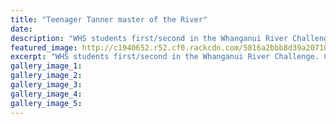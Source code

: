 ```yaml
---
title: "Teenager Tanner master of the River"
date: 
description: "WHS students first/second in the Whanganui River Challenge. Cambell Tanner came first, followed by Jack Clifton. The event was held on 29 & 30 October 2016."
featured_image: http://c1940652.r52.cf0.rackcdn.com/5816a2bbb8d39a207100323c/WU-River-Challenge-Tanner-Clifton-etc-oct-2016.jpg
excerpt: "WHS students first/second in the Whanganui River Challenge. Cambell Tanner came first, followed by Jack Clifton. The event was held on Saturday 29 & Sunday 30 October 2016."
gallery_image_1: 
gallery_image_2: 
gallery_image_3: 
gallery_image_4: 
gallery_image_5: 
---
```

